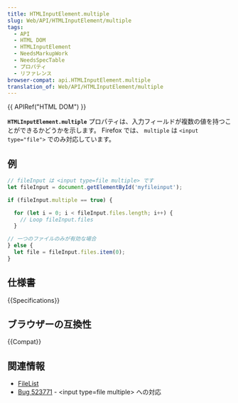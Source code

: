 ```yaml
---
title: HTMLInputElement.multiple
slug: Web/API/HTMLInputElement/multiple
tags:
  - API
  - HTML DOM
  - HTMLInputElement
  - NeedsMarkupWork
  - NeedsSpecTable
  - プロパティ
  - リファレンス
browser-compat: api.HTMLInputElement.multiple
translation_of: Web/API/HTMLInputElement/multiple
---
```

{{ APIRef("HTML DOM") }}

**`HTMLInputElement.multiple`** プロパティは、入力フィールドが複数の値を持つことができるかどうかを示します。 Firefox では、 `multiple` は `<input type="file">` でのみ対応しています。

## 例

```js
// fileInput は <input type=file multiple> です
let fileInput = document.getElementById('myfileinput');

if (fileInput.multiple == true) {

  for (let i = 0; i < fileInput.files.length; i++) {
    // Loop fileInput.files
  }

// 一つのファイルのみが有効な場合
} else {
  let file = fileInput.files.item(0);
}
```

## 仕様書

{{Specifications}}

## ブラウザーの互換性

{{Compat}}

## 関連情報

- [FileList](/ja/docs/Web/API/FileList)
- [Bug 523771](https://bugzilla.mozilla.org/show_bug.cgi?id=523771) - \<input type=file multiple> への対応
